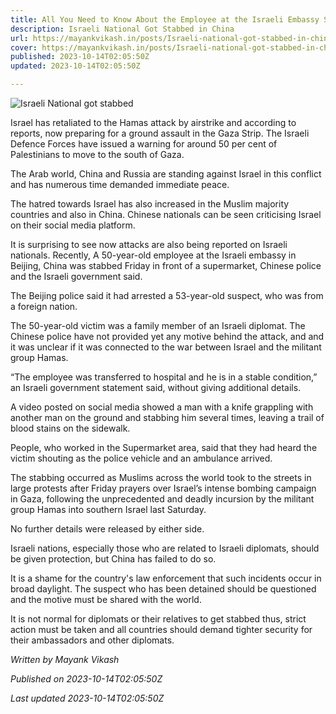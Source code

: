 ```yaml
---
title: All You Need to Know About the Employee at the Israeli Embassy Stabbing
description: Israeli National Got Stabbed in China
url: https://mayankvikash.in/posts/Israeli-national-got-stabbed-in-china/
cover: https://mayankvikash.in/posts/Israeli-national-got-stabbed-in-china/Israeli-national-got-stabbed-in-china.webp
published: 2023-10-14T02:05:50Z
updated: 2023-10-14T02:05:50Z

---
```

![Israeli National got stabbed](https://mayankvikash.in/posts/Israeli-national-got-stabbed-in-china/Israeli-national-got-stabbed-in-china.webp)

Israel has retaliated to the Hamas attack by airstrike and according to reports, now preparing for a ground assault in the Gaza Strip. The Israeli Defence Forces have issued a warning for around 50 per cent of Palestinians to move to the south of Gaza.

The Arab world, China and Russia are standing against Israel in this conflict and has numerous time demanded immediate peace.

The hatred towards Israel has also increased in the Muslim majority countries and also in China. Chinese nationals can be seen criticising Israel on their social media platform.

It is surprising to see now attacks are also being reported on Israeli nationals. Recently, A 50-year-old employee at the Israeli embassy in Beijing, China was stabbed Friday in front of a supermarket, Chinese police and the Israeli government said.

The Beijing police said it had arrested a 53-year-old suspect, who was from a foreign nation.

The 50-year-old victim was a family member of an Israeli diplomat. The Chinese police have not provided yet any motive behind the attack, and and it was unclear if it was connected to the war between Israel and the militant group Hamas.

“The employee was transferred to hospital and he is in a stable condition,” an Israeli government statement said, without giving additional details.

A video posted on social media showed a man with a knife grappling with another man on the ground and stabbing him several times, leaving a trail of blood stains on the sidewalk.

People, who worked in the Supermarket area, said that they had heard the victim shouting as the police vehicle and an ambulance arrived. 

The stabbing occurred as Muslims across the world took to the streets in large protests after Friday prayers over Israel’s intense bombing campaign in Gaza, following the unprecedented and deadly incursion by the militant group Hamas into southern Israel last Saturday.

No further details were released by either side. 

Israeli nations, especially those who are related to Israeli diplomats, should be given protection, but China has failed to do so.

It is a shame for the country's law enforcement that such incidents occur in broad daylight. The suspect who has been detained should be questioned and the motive must be shared with the world.

It is not normal for diplomats or their relatives to get stabbed thus, strict action must be taken and all countries should demand tighter security for their ambassadors and other diplomats.

*Written by Mayank Vikash*

*Published on 2023-10-14T02:05:50Z*

*Last updated 2023-10-14T02:05:50Z*
